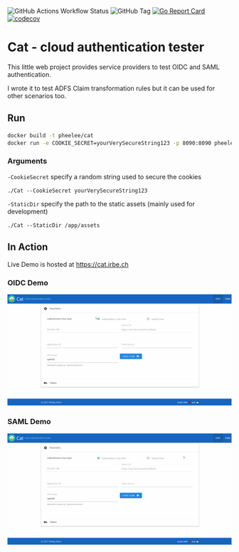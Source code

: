 ![GitHub Actions Workflow Status](https://img.shields.io/github/actions/workflow/status/pheelee/cat/build_image.yml)
![GitHub Tag](https://img.shields.io/github/v/tag/pheelee/cat)
[![Go Report Card](https://goreportcard.com/badge/github.com/pheelee/Cat)](https://goreportcard.com/report/github.com/pheelee/Cat)
[![codecov](https://codecov.io/github/pheelee/cat/graph/badge.svg?token=C7E4XUTKNA)](https://codecov.io/github/pheelee/cat)

# Cat - cloud authentication tester
This little web project provides service providers to test OIDC and SAML authentication.

I wrote it to test ADFS Claim transformation rules but it can be used for other scenarios too.

## Run
```bash
docker build -t pheelee/cat
docker run -e COOKIE_SECRET=yourVerySecureString123 -p 8090:8090 pheelee/cat
```

### Arguments

`-CookieSecret` specify a random string used to secure the cookies
```
./Cat --CookieSecret yourVerySecureString123
```

`-StaticDir` specify the path to the static assets (mainly used for development)
```
./Cat --StaticDir /app/assets
```

## In Action
Live Demo is hosted at https://cat.irbe.ch

### OIDC Demo
![OIDC Demo](screencast/oidc.gif)

### SAML Demo
![SAML Demo](screencast/saml.gif)
